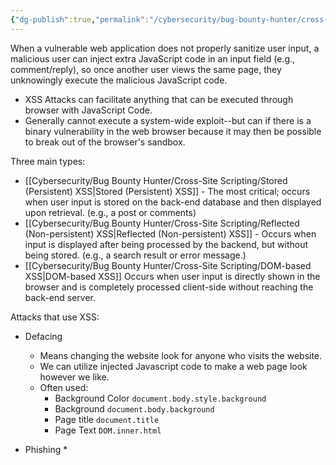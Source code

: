 ```yaml
---
{"dg-publish":true,"permalink":"/cybersecurity/bug-bounty-hunter/cross-site-scripting/cross-site-scripting-xss/","tags":["XSS",null]}
---
```



When a vulnerable web application does not properly sanitize user input, a malicious user can inject extra JavaScript code in an input field (e.g., comment/reply), so once another user views the same page, they unknowingly execute the malicious JavaScript code.

* XSS Attacks can facilitate anything that can be executed through browser with JavaScript Code.
* Generally cannot execute a system-wide exploit--but can if there is a binary vulnerability in the web browser because it may then be possible to break out of the browser's sandbox.

Three main types:
* [[Cybersecurity/Bug Bounty Hunter/Cross-Site Scripting/Stored (Persistent) XSS\|Stored (Persistent) XSS]] - The most critical; occurs when user input is stored on the back-end database and then displayed upon retrieval.  (e.g., a post or comments)
* [[Cybersecurity/Bug Bounty Hunter/Cross-Site Scripting/Reflected (Non-persistent) XSS\|Reflected (Non-persistent) XSS]] - Occurs when input is displayed after being processed by the backend, but without being stored.  (e.g., a search result or error message.)
* [[Cybersecurity/Bug Bounty Hunter/Cross-Site Scripting/DOM-based XSS\|DOM-based XSS]] Occurs when user input is directly shown in the browser and is completely processed client-side without reaching the back-end server.

Attacks that use XSS:

* Defacing
	* Means changing the website look for anyone who visits the website.
	* We can utilize injected Javascript code to make a web page look however we like.
	* Often used:
		* Background Color ``` document.body.style.background ```
		* Background ``` document.body.background ```
		* Page title ``` document.title ```
		* Page Text ``` DOM.inner.html ```

* Phishing
	* 